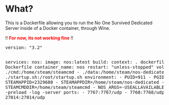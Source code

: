 # What?
This is a Dockerfile allowing you to run the No One Survived Dedicated 
Server inside of a Docker container, through Wine.
<p >
!!
<b style="color: red;">For now, its not working fine</b>
!!
</p>
<pre>
version: "3.2"

services:
  nos:
    image: nos:latest
    build:
      context: .
      dockerfile: Dockerfile
    container_name: nos
    restart: "unless-stopped"
    volumes:
      - ./cmd:/home/steam/steamcmd
      - ./data:/home/steam/nos-dedicated
      - ./startup.sh:/root/startup.sh
    environment:
      - PUID=911
      - PGID=911
      - STEAMAPPID=2329680
      - STEAMAPPDIR=/home/steam/nos-dedicated
      - STEAMCMDDIR=/home/steam/steamcmd
      - NOS_ARGS=-USEALLAVAILABLECORES -high -preload -log -server
    ports:
      - 7767:7767/udp
      - 7768:7768/udp
      - 27014:27014/udp
      </pre>

